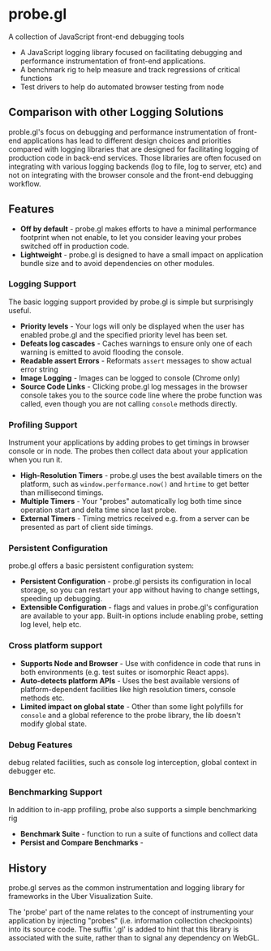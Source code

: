 # probe.gl

A collection of JavaScript front-end debugging tools

* A JavaScript logging library focused on facilitating debugging and performance instrumentation of front-end applications.
* A benchmark rig to help measure and track regressions of critical functions
* Test drivers to help do automated browser testing from node


## Comparison with other Logging Solutions

proble.gl's focus on debugging and performance instrumentation of front-end applications has lead to different design choices and priorities compared with logging libraries that are designed for facilitating logging of production code in back-end services. Those libraries are often focused on integrating with various logging backends (log to file, log to server, etc) and not on integrating with the browser console and the front-end debugging workflow.


## Features

* **Off by default** - probe.gl makes efforts to have a minimal performance footprint when not enable, to let you consider leaving your probes switched off in production code.
* **Lightweight** - probe.gl is designed to have a small impact on application bundle size and to avoid dependencies on other modules.


### Logging Support

The basic logging support provided by probe.gl is simple but surprisingly useful.

* **Priority levels** - Your logs will only be displayed when the user has enabled probe.gl and the specified priority level has been set.
* **Defeats log cascades** - Caches warnings to ensure only one of each warning is emitted to avoid flooding the console.
* **Readable assert Errors** - Reformats `assert` messages to show actual error string
* **Image Logging** - Images can be logged to console (Chrome only)
* **Source Code Links** - Clicking probe.gl log messages in the browser console takes you to the source code line where the probe function was called, even though you are not calling `console` methods directly.


### Profiling Support

Instrument your applications by adding probes to get timings in browser console or in node. The probes then collect data about your application when you run it.

* **High-Resolution Timers** - probe.gl uses the best available timers on the platform, such as `window.performance.now()` and `hrtime` to get better than millisecond timings.
* **Multiple Timers** - Your "probes" automatically log both time since operation start and delta time since last probe.
* **External Timers** - Timing metrics received e.g. from a server can be presented as part of client side timings.


### Persistent Configuration

probe.gl offers a basic persistent configuration system:

* **Persistent Configuration** - probe.gl persists its configuration in local storage, so you can restart your app without having to change settings, speeding up debugging.
* **Extensible Configuration** - flags and values in probe.gl's configuration are available to your app. Built-in options include enabling probe, setting log level, help etc.


### Cross platform support

* **Supports Node and Browser** - Use with confidence in code that runs in both environments (e.g. test suites or isomorphic React apps).
* **Auto-detects platform APIs** - Uses the best available versions of platform-dependent facilities like high resolution timers, console methods etc.
* **Limited impact on global state** - Other than some light polyfills for `console` and a global reference to the probe library, the lib doesn't modify global state.


### Debug Features

debug related facilities, such as console log interception, global context in debugger etc.


### Benchmarking Support

In addition to in-app profiling, probe also supports a simple benchmarking rig

* **Benchmark Suite** - function to run a suite of functions and collect data
* **Persist and Compare Benchmarks** -


## History

probe.gl serves as the common instrumentation and logging library for frameworks in the Uber Visualization Suite.

The 'probe' part of the name relates to the concept of instrumenting your application by injecting "probes" (i.e. information collection checkpoints) into its source code. The suffix '.gl' is added to hint that this library is associated with the suite, rather than to signal any dependency on WebGL.


